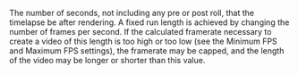 The number of seconds, not including any pre or post roll, that the timelapse be after rendering.  A fixed run length is achieved by changing the number of frames per second.  If the calculated framerate necessary to create a video of this length is too high or too low (see the Minimum FPS and Maximum FPS settings), the framerate may be capped, and the length of the video may be longer or shorter than this value.
